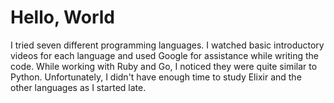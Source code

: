 # Hello, World

I tried seven different programming languages. I watched basic introductory videos for each language and used Google for assistance while writing the code. While working with Ruby and Go, I noticed they were quite similar to Python. Unfortunately, I didn't have enough time to study Elixir and the other languages as I started late.
